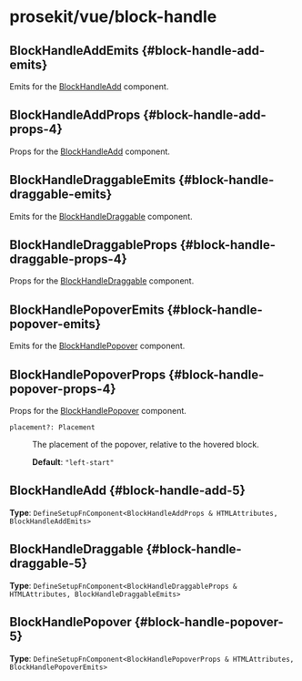 # prosekit/vue/block-handle

## BlockHandleAddEmits {#block-handle-add-emits}

Emits for the [BlockHandleAdd](block-handle.md#block-handle-add-5) component.

## BlockHandleAddProps {#block-handle-add-props-4}

Props for the [BlockHandleAdd](block-handle.md#block-handle-add-5) component.

## BlockHandleDraggableEmits {#block-handle-draggable-emits}

Emits for the [BlockHandleDraggable](block-handle.md#block-handle-draggable-5) component.

## BlockHandleDraggableProps {#block-handle-draggable-props-4}

Props for the [BlockHandleDraggable](block-handle.md#block-handle-draggable-5) component.

## BlockHandlePopoverEmits {#block-handle-popover-emits}

Emits for the [BlockHandlePopover](block-handle.md#block-handle-popover-5) component.

## BlockHandlePopoverProps {#block-handle-popover-props-4}

Props for the [BlockHandlePopover](block-handle.md#block-handle-popover-5) component.

<dl>

<dt>

`placement?: Placement`

</dt>

<dd>

The placement of the popover, relative to the hovered block.

**Default**: `"left-start"`

</dd>

</dl>

## BlockHandleAdd {#block-handle-add-5}

**Type**: `DefineSetupFnComponent<BlockHandleAddProps & HTMLAttributes, BlockHandleAddEmits>`

## BlockHandleDraggable {#block-handle-draggable-5}

**Type**: `DefineSetupFnComponent<BlockHandleDraggableProps & HTMLAttributes, BlockHandleDraggableEmits>`

## BlockHandlePopover {#block-handle-popover-5}

**Type**: `DefineSetupFnComponent<BlockHandlePopoverProps & HTMLAttributes, BlockHandlePopoverEmits>`

